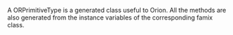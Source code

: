 A ORPrimitiveType is a generated class useful to Orion. All the methods are also generated from the instance variables of the corresponding famix class.